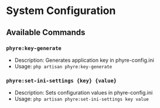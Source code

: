 # System Configuration

## Available Commands

### `phyre:key-generate`
- Description: Generates application key in phyre-config.ini
- Usage: `php artisan phyre:key-generate`

### `phyre:set-ini-settings {key} {value}`
- Description: Sets configuration values in phyre-config.ini
- Usage: `php artisan phyre:set-ini-settings key value`
